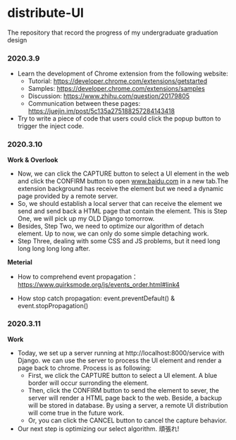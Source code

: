 # distribute-UI
The repository that record the progress of my undergraduate graduation design

### 2020.3.9
- Learn the development of Chrome extension from the following website:
  - Tutorial:   https://developer.chrome.com/extensions/getstarted
  - Samples:    https://developer.chrome.com/extensions/samples
  - Discussion: https://www.zhihu.com/question/20179805
  - Communication between these pages: https://juejin.im/post/5c135a275188257284143418
- Try to write a piece of code that users could click the popup button to trigger the inject code.

### 2020.3.10

**Work & Overlook**

- Now, we can click the CAPTURE button to select a UI element in the web and click the CONFIRM button to open  www.baidu.com in a new tab.The extension background has receive the element but we need a dynamic page provided by a remote server.
- So, we should establish a local server that can receive the element we send and send back a HTML page that contain the element. This is Step One, we will pick up my OLD Django tomorrow.
- Besides, Step Two, we need to optimize our algorithm of detach element. Up to now, we can only do some simple detaching work.
- Step Three, dealing with some CSS and JS problems, but it need long long long long long after.

**Meterial**

- How to comprehend event propagation：https://www.quirksmode.org/js/events_order.html#link4

- How stop catch propagation:  event.preventDefault() & event.stopPropagation()

### 2020.3.11

**Work**

- Today, we set up a server running at http://localhost:8000/service with Django. we can use the server to process the UI element and render a page back to chrome. Process is as following:
  - First, we click the CAPTURE button to select a UI element. A blue border will occur surronding the element. 
  - Then, click the CONFIRM button to send the element to sever, the server will render a HTML page back to the web. Beside, a backup will be stored in database. By using a server, a remote UI distribution will come true in the future work.
  - Or, you can click the CANCEL button to cancel the capture behavior.
- Our next step is optimizing our select algorithm. 頑張れ!